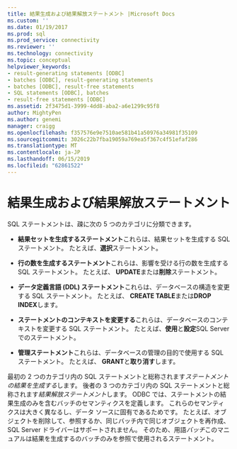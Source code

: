 ```yaml
---
title: 結果生成および結果解放ステートメント |Microsoft Docs
ms.custom: ''
ms.date: 01/19/2017
ms.prod: sql
ms.prod_service: connectivity
ms.reviewer: ''
ms.technology: connectivity
ms.topic: conceptual
helpviewer_keywords:
- result-generating statements [ODBC]
- batches [ODBC], result-generating statements
- batches [ODBC], result-free statements
- SQL statements [ODBC], batches
- result-free statements [ODBC]
ms.assetid: 2f3475d1-3999-4dd8-aba2-a6e1299c95f8
author: MightyPen
ms.author: genemi
manager: craigg
ms.openlocfilehash: f357576e9e7510ae581b41a50976a34981f35109
ms.sourcegitcommit: 3026c22b7fba19059a769ea5f367c4f51efaf286
ms.translationtype: MT
ms.contentlocale: ja-JP
ms.lasthandoff: 06/15/2019
ms.locfileid: "62861522"
---
```

# <a name="result-generating-and-result-free-statements"></a>結果生成および結果解放ステートメント
SQL ステートメントは、疎に次の 5 つのカテゴリに分類できます。  
  
-   **結果セットを生成するステートメント**これらは、結果セットを生成する SQL ステートメント。 たとえば、**選択**ステートメント。  
  
-   **行の数を生成するステートメント**これらは、影響を受ける行の数を生成する SQL ステートメント。 たとえば、 **UPDATE**または**削除**ステートメント。  
  
-   **データ定義言語 (DDL) ステートメント**これらは、データベースの構造を変更する SQL ステートメント。 たとえば、 **CREATE TABLE**または**DROP INDEX**します。  
  
-   **ステートメントのコンテキストを変更する**これらは、データベースのコンテキストを変更する SQL ステートメント。 たとえば、**使用**と**設定**SQL Server でのステートメント。  
  
-   **管理ステートメント**これらは、データベースの管理の目的で使用する SQL ステートメント。 たとえば、 **GRANT**と**取り消す**します。  
  
 最初の 2 つのカテゴリ内の SQL ステートメントと総称されます*ステートメントの結果を生成する*します。 後者の 3 つのカテゴリ内の SQL ステートメントと総称されます*結果解放ステートメント*します。 ODBC では、ステートメントの結果生成のみを含むバッチのセマンティクスを定義します。 これらのセマンティクスは大きく異なるし、データ ソースに固有であるためです。 たとえば、オブジェクトを削除して、参照するか、同じバッチ内で同じオブジェクトを再作成、SQL Server ドライバーはサポートされません。 そのため、用語*バッチ*このマニュアルは結果を生成するのバッチのみを参照で使用されるステートメント。
